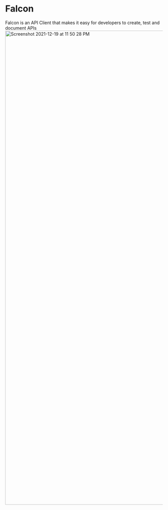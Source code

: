 # Falcon
Falcon is an API Client that makes it easy for developers to create, test and document APIs
<img width="1511" alt="Screenshot 2021-12-19 at 11 50 28 PM" src="https://user-images.githubusercontent.com/56252259/146785808-f5e428dd-9006-45c5-b685-a092d5c532ce.png">
